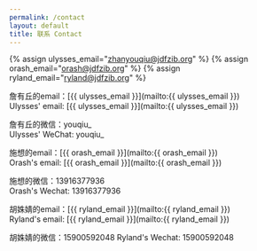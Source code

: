 ```yaml
---
permalink: /contact
layout: default
title: 联系 Contact
---
```


{% assign ulysses_email="zhanyouqiu@jdfzib.org" %}
{% assign orash_email="orash@jdfzib.org" %}
{% assign ryland_email="ryland@jdfzib.org" %}

詹有丘的email：[{{ ulysses_email }}](mailto:{{ ulysses_email }})<br/>
Ulysses' email: [{{ ulysses_email }}](mailto:{{ ulysses_email }})

詹有丘的微信：youqiu_<br/>
Ulysses' WeChat: youqiu_

施想的email：[{{ orash_email }}](mailto:{{ orash_email }})<br/>
Orash's email: [{{ orash_email }}](mailto:{{ orash_email }})

施想的微信：13916377936<br/>
Orash's Wechat: 13916377936

胡姝婧的email：[{{ ryland_email }}](mailto:{{ ryland_email }})<br/>
Ryland's email: [{{ ryland_email }}](mailto:{{ ryland_email }})

胡姝婧的微信：15900592048
Ryland's Wechat: 15900592048